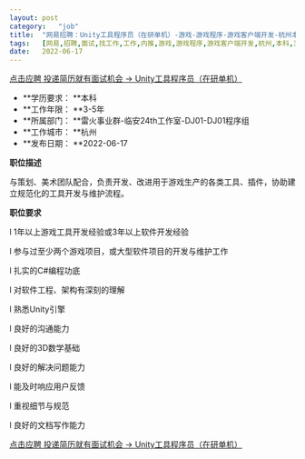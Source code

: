 ```yaml
---
layout:	post
category:	"job"
title:	"网易招聘：Unity工具程序员（在研单机）-游戏-游戏程序-游戏客户端开发-杭州本科3-5年"
tags:	[网易,招聘,面试,找工作,工作,内推,游戏,游戏程序,游戏客户端开发,杭州,本科,3-5年]
date:	2022-06-17
---
```


[点击应聘 投递简历就有面试机会 ->  Unity工具程序员（在研单机）](http://mobile.bole.netease.com/bole/boleDetail?id=18426&employeeId=346f03c3cda5f04c&key=all)



- **学历要求： **本科
- **工作年限： **3-5年
- **所属部门： **雷火事业群-临安24th工作室-DJ01-DJ01程序组
- **工作城市： **杭州
- **发布日期： **2022-06-17



**职位描述**

与策划、美术团队配合，负责开发、改进用于游戏生产的各类工具、插件，协助建立规范化的工具开发与维护流程。



**职位要求**

l	1年以上游戏工具开发经验或3年以上软件开发经验

l	参与过至少两个游戏项目，或大型软件项目的开发与维护工作

l	扎实的C#编程功底

l	对软件工程、架构有深刻的理解

l	熟悉Unity引擎

l	良好的沟通能力

l	良好的3D数学基础

l	良好的解决问题能力

l	能及时响应用户反馈

l	重视细节与规范

l	良好的文档写作能力



[点击应聘 投递简历就有面试机会 ->  Unity工具程序员（在研单机）](http://mobile.bole.netease.com/bole/boleDetail?id=18426&employeeId=346f03c3cda5f04c&key=all)